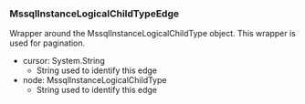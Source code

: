 ### MssqlInstanceLogicalChildTypeEdge
Wrapper around the MssqlInstanceLogicalChildType object. This wrapper is used for pagination.

- cursor: System.String
  - String used to identify this edge
- node: MssqlInstanceLogicalChildType
  - String used to identify this edge

